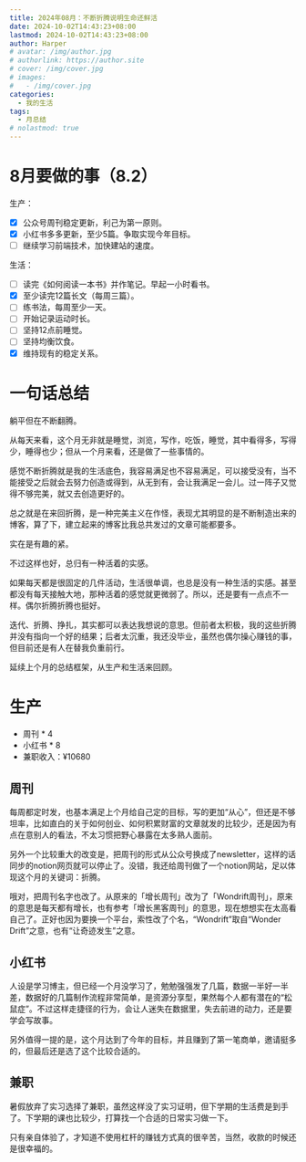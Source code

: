 ```yaml
---
title: 2024年08月：不断折腾说明生命还鲜活
date: 2024-10-02T14:43:23+08:00
lastmod: 2024-10-02T14:43:23+08:00
author: Harper
# avatar: /img/author.jpg
# authorlink: https://author.site
# cover: /img/cover.jpg
# images:
#   - /img/cover.jpg
categories:
  - 我的生活
tags:
  - 月总结
# nolastmod: true
---
```



<!--more-->

# 8月要做的事（8.2）

生产：
- [x] 公众号周刊稳定更新，利己为第一原则。
- [x] 小红书多多更新，至少5篇。争取实现今年目标。
- [ ] 继续学习前端技术，加快建站的速度。

生活：
- [ ] 读完《如何阅读一本书》并作笔记。早起一小时看书。
- [x] 至少读完12篇长文（每周三篇）。
- [ ] 练书法，每周至少一天。
- [ ] 开始记录运动时长。
- [ ] 坚持12点前睡觉。
- [ ] 坚持均衡饮食。
- [x] 维持现有的稳定关系。

# 一句话总结

躺平但在不断翻腾。

从每天来看，这个月无非就是睡觉，浏览，写作，吃饭，睡觉，其中看得多，写得少，睡得也少；但从一个月来看，还是做了一些事情的。

感觉不断折腾就是我的生活底色，我容易满足也不容易满足，可以接受没有，当不能接受之后就会去努力创造或得到，从无到有，会让我满足一会儿。过一阵子又觉得不够完美，就又去创造更好的。

总之就是在来回折腾，是一种完美主义在作怪，表现尤其明显的是不断制造出来的博客，算了下，建立起来的博客比我总共发过的文章可能都要多。

实在是有趣的紧。

不过这样也好，总归有一种活着的实感。

如果每天都是很固定的几件活动，生活很单调，也总是没有一种生活的实感。甚至都没有每天接触大地，那种活着的感觉就更微弱了。所以，还是要有一点点不一样。偶尔折腾折腾也挺好。

迭代、折腾、挣扎，其实都可以表达我想说的意思。但前者太积极，我的这些折腾并没有指向一个好的结果；后者太沉重，我还没毕业，虽然也偶尔操心赚钱的事，但目前还是有人在替我负重前行。

延续上个月的总结框架，从生产和生活来回顾。

# 生产

- 周刊 * 4
- 小红书 * 8
- 兼职收入：¥10680

## 周刊

每周都定时发，也基本满足上个月给自己定的目标，写的更加“从心”，但还是不够坦率，比如直白的关于如何创业、如何积累财富的文章就发的比较少，还是因为有点在意别人的看法，不太习惯把野心暴露在太多熟人面前。

另外一个比较重大的改变是，把周刊的形式从公众号换成了newsletter，这样的话同步的notion网页就可以停止了。没错，我还给周刊做了一个notion网站，足以体现这个月的关键词：折腾。

哦对，把周刊名字也改了。从原来的「增长周刊」改为了「Wondrift周刊」，原来的意思是每天都有增长，也有参考「增长黑客周刊」的意思，现在想想实在太高看自己了。正好也因为要换一个平台，索性改了个名，“Wondrift”取自“Wonder Drift”之意，也有“让奇迹发生”之意。

## 小红书

人设是学习博主，但已经一个月没学习了，勉勉强强发了几篇，数据一半好一半差，数据好的几篇制作流程非常简单，是资源分享型，果然每个人都有潜在的“松鼠症”。不过这样走捷径的行为，会让人迷失在数据里，失去前进的动力，还是要学会写故事。

另外值得一提的是，这个月达到了今年的目标，并且赚到了第一笔商单，邀请挺多的，但最后还是选了这个比较合适的。

## 兼职

暑假放弃了实习选择了兼职，虽然这样没了实习证明，但下学期的生活费是到手了。下学期的课也比较少，打算找一个合适的日常实习做一下。

只有亲自体验了，才知道不使用杠杆的赚钱方式真的很辛苦，当然，收款的时候还是很幸福的。



